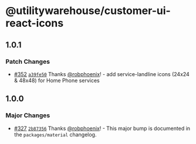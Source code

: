 # @utilitywarehouse/customer-ui-react-icons

## 1.0.1

### Patch Changes

- [#352](https://github.com/utilitywarehouse/customer-ui/pull/352) [`a39fe50`](https://github.com/utilitywarehouse/customer-ui/commit/a39fe506bd7a7a9fe405f6c7a175ed44cbb1ad14) Thanks [@robphoenix](https://github.com/robphoenix)! - add service-landline icons (24x24 & 48x48) for Home Phone services

## 1.0.0

### Major Changes

- [#327](https://github.com/utilitywarehouse/customer-ui/pull/327) [`2b87356`](https://github.com/utilitywarehouse/customer-ui/commit/2b87356a83940c372e528f590b61fc800bc47a3c) Thanks [@robphoenix](https://github.com/robphoenix)! - This major bump is documented in the `packages/material` changelog.
